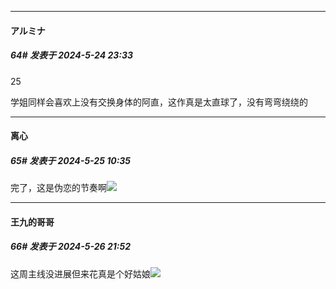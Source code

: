 ﻿
*****

####  アルミナ  
##### 64#       发表于 2024-5-24 23:33

25

学姐同样会喜欢上没有交换身体的阿直，这作真是太直球了，没有弯弯绕绕的


*****

####  离心  
##### 65#       发表于 2024-5-25 10:35

完了，这是伪恋的节奏啊<img src="https://static.saraba1st.com/image/smiley/face2017/139.png" referrerpolicy="no-referrer">


*****

####  王九的哥哥  
##### 66#       发表于 2024-5-26 21:52

这周主线没进展但来花真是个好姑娘<img src="https://static.saraba1st.com/image/smiley/face2017/074.png" referrerpolicy="no-referrer">

